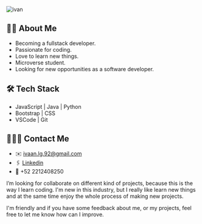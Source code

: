 


![ivan](https://user-images.githubusercontent.com/73128809/146094131-9e8c2e46-cba3-4839-8f33-5ed23baaf09e.gif)



## 🧔🏻‍ About Me 
- Becoming a fullstack developer.
- Passionate for coding. 
- Love to learn new things. 
- Microverse student.
- Looking for new opportunities as a software developer.


## 🛠️ Tech Stack
- JavaScript | Java | Python
- Bootstrap | CSS 
- VSCode | Git


## 👨🏻‍💻 Contact Me 

- ✉️ ivaan.lg.92@gmail.com
- 🖇️ <a href="https://www.linkedin.com/in/ivan-linares-gaona/">Linkedin</a>
- 📱 +52 2212408250 
 

I’m looking for collaborate on different kind of projects, because this is the way I learn coding. I'm new in this industry, but I really like learn new things and at the same time enjoy the whole process of making new projects.

I'm friendly and if you have some feedback about me, or my projects, feel free to let me know how can I improve. 



